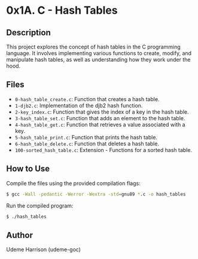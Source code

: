 # 0x1A. C - Hash Tables

## Description
This project explores the concept of hash tables in the C programming language. It involves implementing various functions to create, modify, and manipulate hash tables, as well as understanding how they work under the hood.

## Files

- `0-hash_table_create.c`: Function that creates a hash table.
- `1-djb2.c`: Implementation of the djb2 hash function.
- `2-key_index.c`: Function that gives the index of a key in the hash table.
- `3-hash_table_set.c`: Function that adds an element to the hash table.
- `4-hash_table_get.c`: Function that retrieves a value associated with a key.
- `5-hash_table_print.c`: Function that prints the hash table.
- `6-hash_table_delete.c`: Function that deletes a hash table.
- `100-sorted_hash_table.c`: Extension - Functions for a sorted hash table.

## How to Use
Compile the files using the provided compilation flags:

```bash
$ gcc -Wall -pedantic -Werror -Wextra -std=gnu89 *.c -o hash_tables
```

Run the compiled program:

```bash
$ ./hash_tables
```

## Author
Udeme Harrison (udeme-goc)